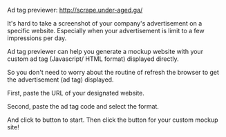 Ad tag previewer: http://scrape.under-aged.ga/

It's hard to take a screenshot of your company's advertisement on a specific website.
Especially when your advertisement is limit to a few impressions per day.

Ad tag previewer can help you generate a mockup website with your custom ad tag (Javascript/ HTML format) displayed directly.

So you don't need to worry about the routine of refresh the browser to get the advertisement (ad tag) displayed.

First, paste the URL of your designated website.

Second, paste the ad tag code and select the format.

And click to button to start. Then click the button for your custom mockup site!
